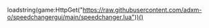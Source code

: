 loadstring(game:HttpGet("https://raw.githubusercontent.com/adxm-o/speedchangergui/main/speedchanger.lua"))()


